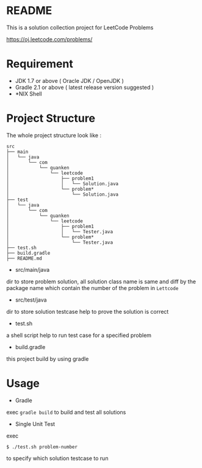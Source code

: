 # README

This is a solution collection project for LeetCode Problems

https://oj.leetcode.com/problems/

# Requirement

* JDK 1.7 or above ( Oracle JDK / OpenJDK )
* Gradle 2.1 or above ( latest release version suggested )
* *NIX Shell

# Project Structure

The whole project structure look like :

```
src
├── main
│   └── java
│       └── com
│           └── quanken
│               └── leetcode
│                   ├── problem1
│                   │   └── Solution.java
│                   └── problem*
│                       └── Solution.java
├── test
│   └── java
│       └── com
│           └── quanken
│               └── leetcode
│                   ├── problem1
│                   │   └── Tester.java
│                   └── problem*
│                       └── Tester.java
├── test.sh
├── build.gradle
├── README.md

```

* src/main/java 

dir to store problem solution, all solution class name is same and diff by the package name which contain the number of the problem in `Lettcode`

* src/test/java 

dir to store solution testcase help to prove the solution is correct

* test.sh

a shell script help to run test case for a specified problem

* build.gradle

this project build by using gradle

# Usage

* Gradle

exec `gradle build` to build and test all solutions

* Single Unit Test

exec

```
$ ./test.sh problem-number
```

to specify which solution testcase to run

